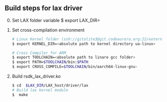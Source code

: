 ## Build steps for lax driver

0. Set LAX folder variable
    $ export LAX_DIR= <path to lax module folder>

1. Set cross-compilation environment
	```bash
	# Linux Kernel folder (ssh://gitolite3@git.codeaurora.org:22/external/private_la1575/ua-linux)
    $ export KERNEL_DIR=<absolute path to kernel directory ua-linux>

	# Cross Compiler for ARM
	$ export TOOLCHAIN=<absolute path to linaro gcc folder>
	$ export PATH=$TOOLCHAIN/bin:$PATH
	$ export CROSS_COMPILE=$TOOLCHAIN/bin/aarch64-linux-gnu-


2. Build rsdk_lax_driver.ko
	```bash
    $ cd  $LAX_DIR/LAX_host/driver/lax
	# Build lax kernel module
    $  make 

	```
